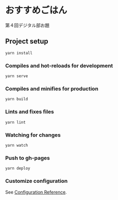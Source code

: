 # おすすめごはん
第４回デジタル部お題

## Project setup
```
yarn install
```

### Compiles and hot-reloads for development
```
yarn serve
```

### Compiles and minifies for production
```
yarn build
```

### Lints and fixes files
```
yarn lint
```

### Watching for changes
```
yarn watch
```

### Push to gh-pages
```
yarn deploy
```

### Customize configuration
See [Configuration Reference](https://cli.vuejs.org/config/).
